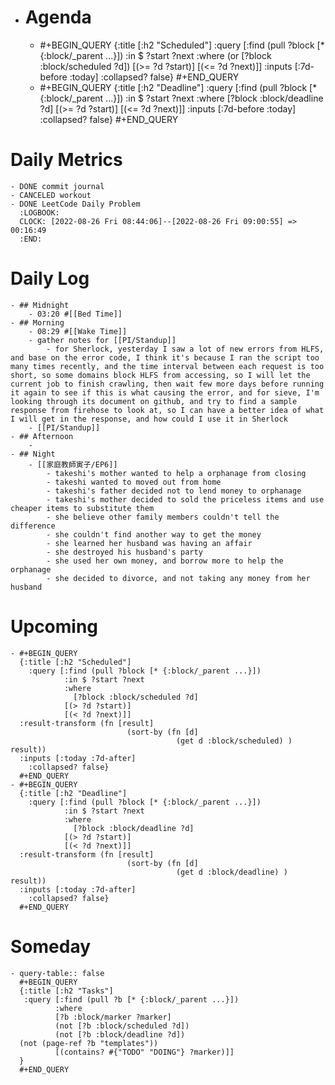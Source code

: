 - # Agenda
	- #+BEGIN_QUERY
	  {:title [:h2 "Scheduled"]
	    :query [:find (pull ?block [* {:block/_parent ...}])
	            :in $ ?start ?next
	            :where
	            (or
	              [?block :block/scheduled ?d])
	            [(>= ?d ?start)]
	            [(<= ?d ?next)]]
	  :inputs [:7d-before :today]
	    :collapsed? false}
	  #+END_QUERY
	- #+BEGIN_QUERY
	  {:title [:h2 "Deadline"]
	    :query [:find (pull ?block [* {:block/_parent ...}])
	            :in $ ?start ?next
	            :where
	              [?block :block/deadline ?d]
	            [(>= ?d ?start)]
	            [(<= ?d ?next)]]
	    :inputs [:7d-before :today]
	    :collapsed? false}
	  #+END_QUERY
# Daily Metrics
	- DONE commit journal
	- CANCELED workout
	- DONE LeetCode Daily Problem
	  :LOGBOOK:
	  CLOCK: [2022-08-26 Fri 08:44:06]--[2022-08-26 Fri 09:00:55] =>  00:16:49
	  :END:
# Daily Log
	- ## Midnight
		- 03:20 #[[Bed Time]]
	- ## Morning
		- 08:29 #[[Wake Time]]
		- gather notes for [[PI/Standup]]
			- for Sherlock, yesterday I saw a lot of new errors from HLFS, and base on the error code, I think it's because I ran the script too many times recently, and the time interval between each request is too short, so some domains block HLFS from accessing, so I will let the current job to finish crawling, then wait few more days before running it again to see if this is what causing the error, and for sieve, I'm looking through its document on github, and try to find a sample response from firehose to look at, so I can have a better idea of what I will get in the response, and how could I use it in Sherlock
		- [[PI/Standup]]
	- ## Afternoon
		-
	- ## Night
		- [[家庭教師寅子/EP6]]
			- takeshi's mother wanted to help a orphanage from closing
			- takeshi wanted to moved out from home
			- takeshi's father decided not to lend money to orphanage
			- takeshi's mother decided to sold the priceless items and use cheaper items to substitute them
			- she believe other family members couldn't tell the difference
			- she couldn't find another way to get the money
			- she learned her husband was having an affair
			- she destroyed his husband's party
			- she used her own money, and borrow more to help the orphanage
			- she decided to divorce, and not taking any money from her husband
# Upcoming
	- #+BEGIN_QUERY
	  {:title [:h2 "Scheduled"]
	    :query [:find (pull ?block [* {:block/_parent ...}])
	            :in $ ?start ?next
	            :where
	              [?block :block/scheduled ?d]
	            [(> ?d ?start)]
	            [(< ?d ?next)]]
	  :result-transform (fn [result]
	                          (sort-by (fn [d]
	                                     (get d :block/scheduled) ) result))    
	  :inputs [:today :7d-after]
	    :collapsed? false}
	  #+END_QUERY
	- #+BEGIN_QUERY
	  {:title [:h2 "Deadline"]
	    :query [:find (pull ?block [* {:block/_parent ...}])
	            :in $ ?start ?next
	            :where
	              [?block :block/deadline ?d]
	            [(> ?d ?start)]
	            [(< ?d ?next)]]
	  :result-transform (fn [result]
	                          (sort-by (fn [d]
	                                     (get d :block/deadline) ) result))    
	  :inputs [:today :7d-after]
	    :collapsed? false}
	  #+END_QUERY
# Someday
	- query-table:: false
	  #+BEGIN_QUERY
	  {:title [:h2 "Tasks"]
	   :query [:find (pull ?b [* {:block/_parent ...}])
	          :where
	          [?b :block/marker ?marker]
	          (not [?b :block/scheduled ?d])
	          (not [?b :block/deadline ?d])
	  (not (page-ref ?b "templates"))
	          [(contains? #{"TODO" "DOING"} ?marker)]]
	  }
	  #+END_QUERY